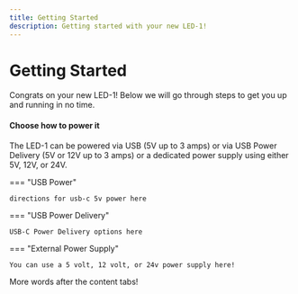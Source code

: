 ```yaml
---
title: Getting Started
description: Getting started with your new LED-1!
---
```

# Getting Started

Congrats on your new LED-1! Below we will go through steps to get you up and running in no time.

#### Choose how to power it

The LED-1 can be powered via USB (5V up to 3 amps) or via USB Power Delivery (5V or 12V up to 3 amps) or a dedicated power supply using either 5V, 12V, or 24V.

=== "USB Power"

    directions for usb-c 5v power here

=== "USB Power Delivery"

    USB-C Power Delivery options here

=== "External Power Supply"

    You can use a 5 volt, 12 volt, or 24v power supply here!

More words after the content tabs!